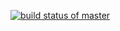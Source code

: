 [![build status of master](https://travis-ci.org/Ibrahim-Alqarni/SSW-567-Homework-04.svg?branch=master)](https://travis-ci.org/Ibrahim-Alqarni/SSW-567-Homework-04)
